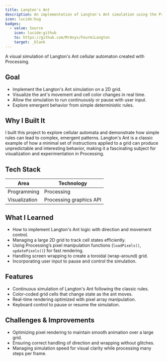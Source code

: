 ```yaml
---
title: Langton's Ant
description: An implementation of Langton's Ant simulation using the Processing programming language.
icon: lucide:bug
badges:
  - value: Source
    icon: lucide:github
    to: https://github.com/MrAnyx/FourmiLangton
    target: _blank
---
```


A visual simulation of Langton's Ant cellular automaton created with Processing.

## Goal

- Implement the Langton's Ant simulation on a 2D grid.
- Visualize the ant's movement and cell color changes in real time.
- Allow the simulation to run continuously or pause with user input.
- Explore emergent behavior from simple deterministic rules.

## Why I Built It

I built this project to explore cellular automata and demonstrate how simple rules can lead to complex, emergent patterns. Langton's Ant is a classic example of how a minimal set of instructions applied to a grid can produce unpredictable and interesting behavior, making it a fascinating subject for visualization and experimentation in Processing.

## Tech Stack

| Area        | Technology    |
|-------------|---------------|
| Programming | Processing    |
| Visualization | Processing graphics API |

## What I Learned

- How to implement Langton's Ant logic with direction and movement control.
- Managing a large 2D grid to track cell states efficiently.
- Using Processing’s pixel manipulation functions (`loadPixels()`, `updatePixels()`) for fast rendering.
- Handling screen wrapping to create a toroidal (wrap-around) grid.
- Incorporating user input to pause and control the simulation.

## Features

- Continuous simulation of Langton's Ant following the classic rules.
- Color-coded grid cells that change state as the ant moves.
- Real-time rendering optimized with pixel array manipulation.
- Keyboard control to pause or resume the simulation.

## Challenges & Improvements

- Optimizing pixel rendering to maintain smooth animation over a large grid.
- Ensuring correct handling of direction and wrapping without glitches.
- Managing simulation speed for visual clarity while processing many steps per frame.
